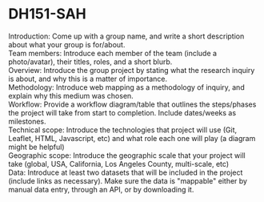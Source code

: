 # DH151-SAH  
Introduction: Come up with a group name, and write a short description about what your group is for/about.  
Team members: Introduce each member of the team (include a photo/avatar), their titles, roles, and a short blurb.  
Overview: Introduce the group project by stating what the research inquiry is about, and why this is a matter of importance.  
Methodology: Introduce web mapping as a methodology of inquiry, and explain why this medium was chosen.  
Workflow: Provide a workflow diagram/table that outlines the steps/phases the project will take from start to completion. Include dates/weeks as milestones.  
Technical scope: Introduce the technologies that project will use (Git, Leaflet, HTML, Javascript, etc) and what role each one will play (a diagram might be helpful)  
Geographic scope: Introduce the geographic scale that your project will take (global, USA, California, Los Angeles County, multi-scale, etc)  
Data: Introduce at least two datasets that will be included in the project (include links as necessary). Make sure the data is "mappable" either by manual data entry, through an API, or by downloading it.  
